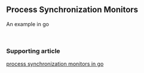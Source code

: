 ## Process Synchronization Monitors
An example in go

<br/>

### Supporting article

[process synchronization monitors in go](https://medium.com/@angadsharma1016/process-synchronization-monitors-in-go-d31f4c42fce7?source=friends_link&sk=a2cac08b684d37f504b2171d43043888)

